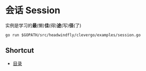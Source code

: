 # 会话 Session
实例是学习的**最**(懒)**佳**(得)**途**(写)**径**(了)
```
go run $GOPATH/src/headwindfly/clevergo/examples/session.go
```

## Shortcut
* [目录](README.md)